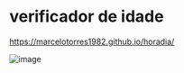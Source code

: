 # verificador de idade


https://marcelotorres1982.github.io/horadia/


![image](https://github.com/marcelotorres1982/horadia/assets/5902370/c648f87c-cc86-4fd9-8717-436dd7a77d6b)

